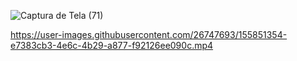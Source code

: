 
![Captura de Tela (71)](https://user-images.githubusercontent.com/26747693/155851370-4607e1ee-74a1-41ee-ae29-cb9d46666014.png)


https://user-images.githubusercontent.com/26747693/155851354-e7383cb3-4e6c-4b29-a877-f92126ee090c.mp4

